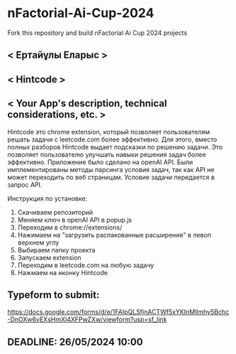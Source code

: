 # nFactorial-Ai-Cup-2024
Fork this repository and build nFactorial Ai Cup 2024 projects 

## < Ертайұлы Еларыс >

## < Hintcode >

## < Your App's description, technical considerations, etc. >
Hintcode это chrome extension, который позволяет пользователям решать задачи с leetcode.com более эффективно. Для этого, вместо полных разборов Hintcode выдает подсказки по решению задачи. Это позволяет пользователю улучшать навыки решения задач более эффективно. Приложение было сделано на openAI API. Были имплементированы методы парсинга условия задач, так как API не может переходить по веб страницам. Условие задачи передается в запрос API. 

Инструкция по установке:
1. Скачиваем репозиторий
2. Меняем ключ в openAI API в popup.js
3. Переходим в chrome://extensions/
4. Нажимаем на "загрузить распакованные расширения" в левоп верхнем углу
5. Выбираем папку проекта
6. Запускаем extension
7. Переходим в leetcode.com на любую задачу
8. Нажмаем на иконку Hintcode

## Typeform to submit:
https://docs.google.com/forms/d/e/1FAIpQLSfjnACTWf5xYKInMllmhy5Bchc-DnOXw6vEXsHmXI4XFPwZXw/viewform?usp=sf_link

## DEADLINE: 26/05/2024 10:00
